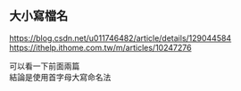 ## 大小寫檔名

https://blog.csdn.net/u011746482/article/details/129044584  
https://ithelp.ithome.com.tw/m/articles/10247276

可以看一下前面兩篇  
結論是使用首字母大寫命名法
